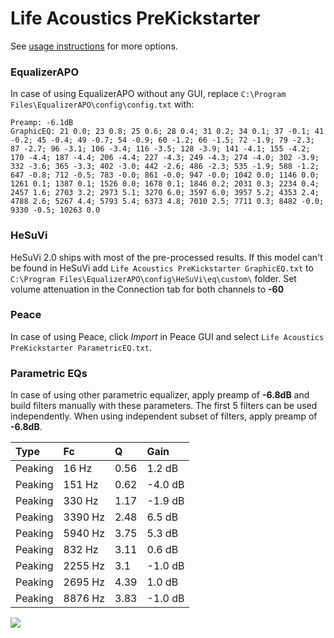 # Life Acoustics PreKickstarter
See [usage instructions](https://github.com/jaakkopasanen/AutoEq#usage) for more options.

### EqualizerAPO
In case of using EqualizerAPO without any GUI, replace `C:\Program Files\EqualizerAPO\config\config.txt`
with:
```
Preamp: -6.1dB
GraphicEQ: 21 0.0; 23 0.8; 25 0.6; 28 0.4; 31 0.2; 34 0.1; 37 -0.1; 41 -0.2; 45 -0.4; 49 -0.7; 54 -0.9; 60 -1.2; 66 -1.5; 72 -1.9; 79 -2.3; 87 -2.7; 96 -3.1; 106 -3.4; 116 -3.5; 128 -3.9; 141 -4.1; 155 -4.2; 170 -4.4; 187 -4.4; 206 -4.4; 227 -4.3; 249 -4.3; 274 -4.0; 302 -3.9; 332 -3.6; 365 -3.3; 402 -3.0; 442 -2.6; 486 -2.3; 535 -1.9; 588 -1.2; 647 -0.8; 712 -0.5; 783 -0.0; 861 -0.0; 947 -0.0; 1042 0.0; 1146 0.0; 1261 0.1; 1387 0.1; 1526 0.0; 1678 0.1; 1846 0.2; 2031 0.3; 2234 0.4; 2457 1.6; 2703 3.2; 2973 5.1; 3270 6.0; 3597 6.0; 3957 5.2; 4353 2.4; 4788 2.6; 5267 4.4; 5793 5.4; 6373 4.8; 7010 2.5; 7711 0.3; 8482 -0.0; 9330 -0.5; 10263 0.0
```

### HeSuVi
HeSuVi 2.0 ships with most of the pre-processed results. If this model can't be found in HeSuVi add
`Life Acoustics PreKickstarter GraphicEQ.txt` to `C:\Program Files\EqualizerAPO\config\HeSuVi\eq\custom\` folder.
Set volume attenuation in the Connection tab for both channels to **-60**

### Peace
In case of using Peace, click *Import* in Peace GUI and select `Life Acoustics PreKickstarter ParametricEQ.txt`.

### Parametric EQs
In case of using other parametric equalizer, apply preamp of **-6.8dB** and build filters manually
with these parameters. The first 5 filters can be used independently.
When using independent subset of filters, apply preamp of **-6.8dB**.

| Type    | Fc      |    Q | Gain    |
|:--------|:--------|:-----|:--------|
| Peaking | 16 Hz   | 0.56 | 1.2 dB  |
| Peaking | 151 Hz  | 0.62 | -4.0 dB |
| Peaking | 330 Hz  | 1.17 | -1.9 dB |
| Peaking | 3390 Hz | 2.48 | 6.5 dB  |
| Peaking | 5940 Hz | 3.75 | 5.3 dB  |
| Peaking | 832 Hz  | 3.11 | 0.6 dB  |
| Peaking | 2255 Hz | 3.1  | -1.0 dB |
| Peaking | 2695 Hz | 4.39 | 1.0 dB  |
| Peaking | 8876 Hz | 3.83 | -1.0 dB |

![](https://raw.githubusercontent.com/jaakkopasanen/AutoEq/master/results/innerfidelity/sbaf-serious/Life%20Acoustics%20PreKickstarter/Life%20Acoustics%20PreKickstarter.png)